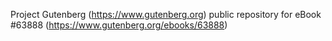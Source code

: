 Project Gutenberg (https://www.gutenberg.org) public repository for
eBook #63888 (https://www.gutenberg.org/ebooks/63888)
